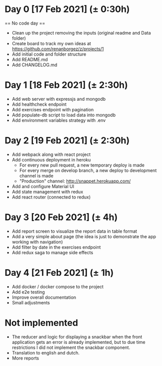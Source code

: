 # Day 0 [17 Feb 2021] (± 0:30h)

== No code day ==

* Clean up the project removing the inputs (original readme and Data folder)
* Create board to track my own ideas at https://github.com/renanborgez/z/projects/1
* Add initial code and folder structure
* Add README.md
* Add CHANGELOG.md

# Day 1 [18 Feb 2021] (± 2:30h)

* Add web server with expressjs and mongodb
* Add healthcheck endpoint
* Add exercises endpoint with pagination
* Add populate-db script to load data into mongodb
* Add environment variables strategy with .env

# Day 2 [19 Feb 2021] (± 2:30h)

* Add webpack along with react project
* Add continuous deployment in heroku
  * For every new pull request, a new temporary deploy is made
  * For every merge on develop branch, a new deploy to development channel is made
  * "Production" channel: http://snappet.herokuapp.com/
* Add and configure Material UI
* Add state management with redux
* Add react router (connected to redux)

# Day 3 [20 Feb 2021] (± 4h)

* Add report screen to visualize the report data in table format
* Add a very simple about page (the idea is just to demonstrate the app working with navigation)
* Add filter by date in the exercises endpoint
* Add redux saga to manage side effects

# Day 4 [21 Feb 2021] (± 1h)

* Add docker / docker compose to the project
* Add e2e testing
* Improve overall documentation
* Small adjustments

# Not implemented

* The reducer and logic for displaying a snackbar when the front application gets an error
is already implemented, but to due time restrictions I did not implement the snackbar component.
* Translation to english and dutch.
* More reports

